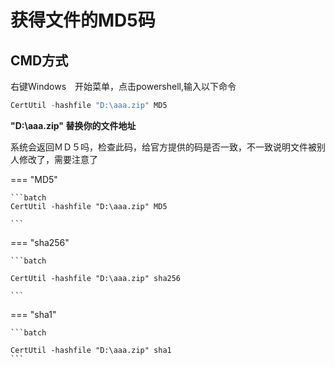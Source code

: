 
# 获得文件的MD5码

## CMD方式

右键Windows　开始菜单，点击powershell,输入以下命令
```powershell
CertUtil -hashfile "D:\aaa.zip" MD5 
```
__"D:\aaa.zip" 替换你的文件地址__

系统会返回ＭＤ５吗，检查此码，给官方提供的码是否一致，不一致说明文件被别人修改了，需要注意了


=== "MD5"

    ```batch
    CertUtil -hashfile "D:\aaa.zip" MD5 

    ```

=== "sha256"

    ```batch

    CertUtil -hashfile "D:\aaa.zip" sha256

    ```

=== "sha1"

    ```batch

    CertUtil -hashfile "D:\aaa.zip" sha1
    ```
